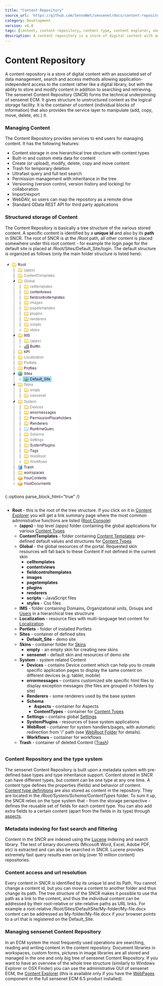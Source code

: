 ```yaml
---
title: "Content Repository"
source_url: 'https://github.com/SenseNet/sensenet/docs/content-repository.md'
category: Development
version: v6.0
tags: [content, content repository, content type, content explorer, smart application model, trash, sn6, sn7]
description: A content repository is a store of digital content with an associated set of data management, search and access methods allowing application-independent access to the content rather like a digital library, but with the ability to store and modify content in addition to searching and retrieving.
---
```


# Content Repository

A content repository is a store of digital content with an associated set of data management, search and access methods allowing application-independent access to the content rather like a digital library, but with the ability to store and modify content in addition to searching and retrieving. The sensenet Content Repository (SNCR) forms the technical underpinning of sensenet ECM. It gives structure to unstructured content as the logical storage facility. It is the container of content (individual blocks of information) that also provides the service layer to manipulate (add, copy, move, delete, etc.) it.

### Managing Content

The Content Repository provides services to end users for managing content. It has the following features:

- Content storage in one hierarchical tree structure with content types
- Built-in and custom meta data for content
- Create (or upload), modify, delete, copy and move content
- Trash for temporary deletion
- Ultrafast query and full text search
- Permission management with inheritance in the tree
- Versioning (version control, version history and locking) for collaboration
- Import/export
- WebDAV, so users can map the repository as a remote drive
- Standard OData REST API for third party applications

### Structured storage of Content

The Content Repository is basically a tree structure of the various stored content. A specific content is identified by a **unique id** and also by its **path** in SNCR. The root of SNCR is at the /Root path, all other content is placed somewhere under this root content - for example the login page for the default site is placed at /Root/Sites/Default_Site/login. The default structure is organized as follows (only the main folder structure is listed here):

<div style="display: inline-block;vertical-align: top; padding-right: 20px; width: 260px;">
<img src="https://raw.githubusercontent.com/SenseNet/sensenet/master/docs/images/content-repository1.png" /> 
</div>

{::options parse_block_html="true" /}
<div style="display: inline-block;width: 500px;">

- **Root** - this is the root of the tree structure. If you click on it in [Content Explorer](/docs/content-explorer) you will get a link summary page where the most common administrative functions are listed ([Root Console](/docs/root-console))
  - **(apps)** - top level _(apps)_ folder containing the global applications for various [Content Types](/docs/content-types)
  - **ContentTemplates** - folder containing [Content Templates](/docs/content-templates): pre-defined default values and structures for [Content Types](/docs/content-types)
  - **Global** - the global resources of the portal. Requested skin resources will fall back to these Content if not defined in the current skin
    - **celltemplates**
    - **contentviews**
    - **fieldcontroltemplates**
    - **images**
    - **pagetemplates**
    - **plugins**
    - **renderers**
    - **scripts** - JavaScript files
    - **styles** - Css files
  - **IMS** - folder containing Domains, Organizational units, Groups and [Users](/docs/user-content-type) in a hierarchical tree structrure
  - **Localization** - resource files with multi-language text content for [Localization](/docs/localization)
  - **Portlets** - folder of installed Portlets
  - **Sites** - container of defined sites
    - **Default_Site** - demo site
  - **Skins** - container folder for [Skins](/docs/skin-system)
    - **empty** - an empty skin for creating new skins
    - **sensenet** - default skin and resources of demo site
  - **System** - system related Content
    - **Devices** - contains Device content which can help you to create specific application pages to display the same content on different devices (e.g. tablet, mobile)
    - **errormessages** – contains customized site specific html files to display exception messages (the files are grouped in folders by site)
    - **Renderers** - some renderers used by the base system
    - **Schema**
      - **Aspects** - container for Aspects
      - **ContentTypes** - container for [Content Types](/docs/content-types)
    - **Settings** – contains global [Settings](/docs/settings)
    - **SystemPlugins** - resources of base system applications
    - **WebRoot** - container for system handlers/pages, with automatic redirection from '/' path (see [WebRoot Folder](/docs/webroot-folder) for details).
    - **Workflows** – container for workflows
  - **Trash** - container of deleted Content ([Trash](/docs/trash))

</div>

### Content Repository and the type system

The sensenet Content Repository is built upon a metadata system with pre-defined base types and type inheritance support. Content stored in SNCR can have different types, but content can be one type at any one time. A content type defines the properties (fields) and behavior of content. [Content type definitions](/docs/ctd) are also stored as content in the repository. They are located in the _/Root/System/Schema/ContentTypes_ folder. To sum it up, the SNCR relies on the type system that - from the storage perspective - defines the reusable set of fields for each content type. You can also add extra fields to a certain content (apart from the fields in its type) through [aspects](/docs/aspect).

### Metadata indexing for fast search and filtering

Content in the SNCR are indexed using the [Lucene](http://lucene.apache.org/lucene.net/) indexing and search library. The text of binary documents (Micosoft Word, Excel, Adobe PDF, etc) is extracted and can also be searched in SNCR. Lucene provides extremely fast query results even on big (over 10 million content) repositories.

### Content access and url resolution

Every content in SNCR is identified by its unique Id and its Path. You cannot change a content id, but you can move a content to another folder and thus change its path. The tree structure of the SNCR makes it possible to use the path as a link to the content, and thus the individual content can be addressed by their root-relative or site-relative paths as URL links. For example a root-relative /Root/Sites/DefaultSite/My-folder/My-file.docx content can be addressed as My-folder/My-file.docx if your browser points to a url that is registered on the Default_Site.

### Managing sensenet Content Repository

In an ECM system the most frequently used operations are searching, reading and writing content in the content repository. Document libraries in workspaces, custom forms, pictures in image libraries are all stored and managed in the one and only big tree of sensenet Content Repository. If you want to have an overview of the whole tree structure (similarly to Windows Explorer or OSX Finder) you can use the administrative GUI of sensenet ECM, the [Content Explorer](/docs/content-explorer) (this is available only if you have the [WebPages](https://github.com/SenseNet/sn-webpages) component or the full sensenet ECM 6.5 product installed).